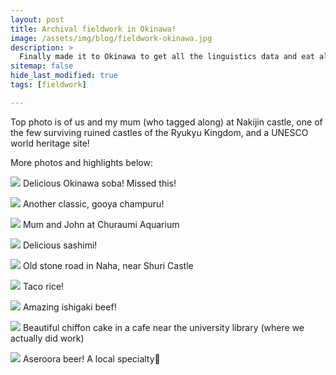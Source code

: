 ```yaml
---
layout: post
title: Archival fieldwork in Okinawa!
image: /assets/img/blog/fieldwork-okinawa.jpg
description: >
  Finally made it to Okinawa to get all the linguistics data and eat all the food!
sitemap: false
hide_last_modified: true
tags: [fieldwork]

---
```


Top photo is of us and my mum (who tagged along) at Nakijin castle, one of the few surviving ruined castles of the Ryukyu Kingdom, and a UNESCO world heritage site!

More photos and highlights below:

<!--more-->

![](/assets/img/blog/okinawa/okinawa-soba.jpg)
Delicious Okinawa soba! Missed this!

![](/assets/img/blog/okinawa/gooya-champuru.jpg)
Another classic, gooya champuru!

![](/assets/img/blog/okinawa/churaumi.jpg)
Mum and John at Churaumi Aquarium

![](/assets/img/blog/okinawa/sashimi.jpg)
Delicious sashimi!

![](/assets/img/blog/okinawa/stoneroad.jpg)
Old stone road in Naha, near Shuri Castle

![](/assets/img/blog/okinawa/taco-rice.jpg)
Taco rice!

![](/assets/img/blog/okinawa/ishigaki-beef.jpg)
Amazing ishigaki beef!

![](/assets/img/blog/okinawa/chiffoncake.jpg)
Beautiful chiffon cake in a cafe near the university library (where we actually did work)

![](/assets/img/blog/okinawa/aserora-beer.jpg)
Aseroora beer! A local specialty🍻 


